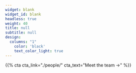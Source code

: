 ```yaml
---
widget: blank
widget_id: blank
headless: true
weight: 40
title: null
subtitle: null
design:
  columns: "1"
    color: 'black'
    text_color_light: true
---
```


{{% cta cta_link="./people/" cta_text="Meet the team →" %}}